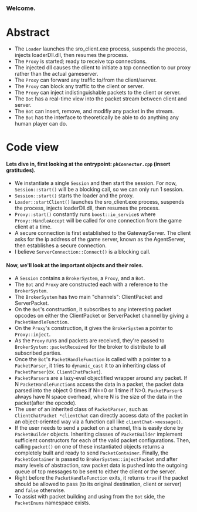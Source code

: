 ### Welcome.

# Abstract

- The `Loader` launches the sro_client.exe process, suspends the process, injects loaderDll.dll, then resumes the process.
- The `Proxy` is started; ready to receive tcp connections.
- The injected dll causes the client to initiate a tcp connection to our proxy rather than the actual gameserver.
- The `Proxy` can forward any traffic to/from the client/server.
- The `Proxy` can block any traffic to the client or server.
- The `Proxy` can inject indistinguishable packets to the client or server.
- The `Bot` has a real-time view into the packet stream between client and server.
- The `Bot` can insert, remove, and modifiy any packet in the stream.
- The `Bot` has the interface to theoretically be able to do anything any human player can do.

# Code view

#### Lets dive in, first looking at the entrypoint: `phConnector.cpp` (insert gratitudes).
- We instantiate a single `Session` and then start the session. For now, `Session::start()` will be a blocking call, so we can only run 1 session.
- `Session::start()` starts the loader and the proxy.
- `Loader::startClient()` launches the sro_client.exe process, suspends the process, injects loaderDll.dll, then resumes the process.
- `Proxy::start()` constantly runs `boost::io_service`s where `Proxy::HandleAccept` will be called for one connection from the game client at a time.
- A secure connection is first established to the GatewayServer. The client asks for the ip address of the game server, known as the AgentServer, then establishes a secure connection.
- I believe `ServerConnection::Connect()` is a blocking call.

#### Now, we'll look at the important objects and their roles.
- A `Session` contains a `BrokerSystem`, a `Proxy`, and a `Bot`.
- The `Bot` and `Proxy` are constructed each with a reference to the `BrokerSystem`.
- The `BrokerSystem` has two main "channels": ClientPacket and ServerPacket.
- On the `Bot`'s construction, it subscribes to any interesting packet opcodes on either the ClientPacket or ServerPacket channel by giving a `PacketHandleFunction`.
- On the `Proxy`'s construction, it gives the `BrokerSystem` a pointer to `Proxy::inject`.
- As the `Proxy` runs and packets are received, they're passed to `BrokerSystem::packetReceived` for the broker to distribute to all subscribed parties.
- Once the `Bot`'s `PacketHandleFunction` is called with a pointer to a `PacketParser`, it tries to `dynamic_cast` it to an inheriting class of `PacketParser`(ex. `ClientChatPacket`).
- `PacketParser`s are a lazy-eval objectified wrapper around any packet. If N `PacketHandleFunction`s access the data in a packet, the packet data parsed into the object 0 times if N==0 or 1 time if N>0. `PacketParser`s always have N space overhead, where N is the size of the data in the packet(after the opcode).
- The user of an inherited class of `PacketParser`, such as `ClientChatPacket *clientChat` can directly access data of the packet in an object-oriented way via a function call like `clientChat->message()`.
- If the user needs to send a packet on a channel, this is easily done by `PacketBuilder` objects. Inheriting classes of `PacketBuilder` implement sufficient constructors for each of the valid packet configurations. Then, calling `packet()` on one of these instantiated objects returns a completely built and ready to send `PacketContainer`. Finally, the `PacketContainer` is passed to `BrokerSystem::injectPacket` and after many levels of abstraction, raw packet data is pushed into the outgoing queue of tcp messages to be sent to either the client or the server.
- Right before the `PacketHandleFunction` exits, it returns `true` if the packet should be allowed to pass (to its original destination, client or server) and `false` otherwise.
- To assist with packet building and using from the `Bot` side, the `PacketEnums` namespace exists.
